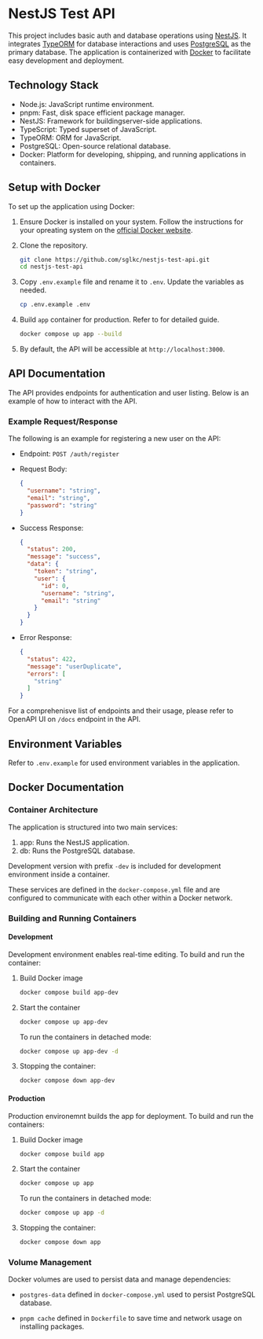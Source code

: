 # NestJS Test API

This project includes basic auth and database operations using [NestJS](https://nestjs.com/). It integrates [TypeORM](https://typeorm.io/) for database interactions and uses [PostgreSQL](https://www.postgresql.org/) as the primary database. The application is containerized with [Docker](https://www.docker.com/) to facilitate easy development and deployment.

## Technology Stack

- Node.js: JavaScript runtime environment.
- pnpm: Fast, disk space efficient package manager.
- NestJS: Framework for buildingserver-side applications.
- TypeScript: Typed superset of JavaScript.
- TypeORM: ORM for JavaScript.
- PostgreSQL: Open-source relational database.
- Docker: Platform for developing, shipping, and running applications in containers.

## Setup with Docker

To set up the application using Docker:

1. Ensure Docker is installed on your system. Follow the instructions for your opreating system on the [official Docker website](https://docs.docker.com/get-docker/).

2. Clone the repository.
   ```bash
   git clone https://github.com/sglkc/nestjs-test-api.git
   cd nestjs-test-api
   ```

3. Copy `.env.example` file and rename it to `.env`. Update the variables as needed.
   ```bash
   cp .env.example .env
   ```

4. Build `app` container for production. Refer to [](#building-and-running-containers) for detailed guide.
   ```bash
   docker compose up app --build
   ```

5. By default, the API will be accessible at `http://localhost:3000`.

## API Documentation

The API provides endpoints for authentication and user listing. Below is an example of how to interact with the API.

### Example Request/Response

The following is an example for registering a new user on the API:

- Endpoint: `POST /auth/register`
  
- Request Body:
  ```json
  {
    "username": "string",
    "email": "string",
    "password": "string"
  }
  ```
  
- Success Response:
  ```json
  {
    "status": 200,
    "message": "success",
    "data": {
      "token": "string",
      "user": {
        "id": 0,
        "username": "string",
        "email": "string"
      }
    }
  }
  ```
  
- Error Response:
  ```json
  {
    "status": 422,
    "message": "userDuplicate",
    "errors": [
      "string"
    ]
  }
  ```

For a comprehenisve list of endpoints and their usage, please refer to OpenAPI UI on `/docs` endpoint in the API.

## Environment Variables

Refer to `.env.example` for used environment variables in the application.

## Docker Documentation

### Container Architecture

The application is structured into two main services:

1. app: Runs the NestJS application.
2. db: Runs the PostgreSQL database.

Development version with prefix `-dev` is included for development environment inside a container.

These services are defined in the `docker-compose.yml` file and are configured to communicate with each other within a Docker network.

### Building and Running Containers

#### Development

Development environment enables real-time editing. To build and run the container:

1. Build Docker image
   ```bash
   docker compose build app-dev
   ```

2. Start the container
   ```bash
   docker compose up app-dev
   ```

   To run the containers in detached mode:
   ```bash
   docker compose up app-dev -d
   ```

3. Stopping the container:
   ```bash
   docker compose down app-dev
   ```

#### Production

Production environemnt builds the app for deployment. To build and run the containers:

1. Build Docker image
   ```bash
   docker compose build app
   ```

2. Start the container
   ```bash
   docker compose up app
   ```

   To run the containers in detached mode:
   ```bash
   docker compose up app -d
   ```

3. Stopping the container:
   ```bash
   docker compose down app
   ```

### Volume Management

Docker volumes are used to persist data and manage dependencies:

- `postgres-data` defined in `docker-compose.yml` used to persist PostgreSQL database.

- `pnpm cache` defined in `Dockerfile` to save time and network usage on installing packages.
